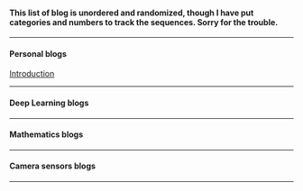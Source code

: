 #### This list of blog is unordered and randomized, though I have put categories and numbers to track the sequences. Sorry for the trouble.

---
#### Personal blogs
[Introduction](/blogs/first_blog.html)

---

#### Deep Learning blogs

---

#### Mathematics blogs

---

#### Camera sensors blogs

---